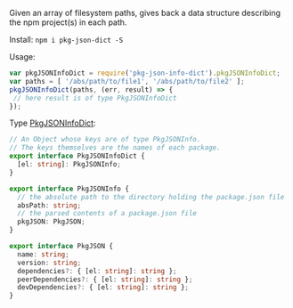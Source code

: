Given an array of filesystem paths, gives back a data structure describing the npm project(s) in each path.

Install: `npm i pkg-json-dict -S`

Usage:

```js
var pkgJSONInfoDict = require('pkg-json-info-dict').pkgJSONInfoDict;
var paths = [ '/abs/path/to/file1', '/abs/path/to/file2' ];
pkgJSONInfoDict(paths, (err, result) => {
 // here result is of type PkgJSONInfoDict
});
```

Type [PkgJSONInfoDict](src/index.ts):

```ts
// An Object whose keys are of type PkgJSONInfo.
// The keys themselves are the names of each package.
export interface PkgJSONInfoDict {
  [el: string]: PkgJSONInfo;
}

export interface PkgJSONInfo {
  // the absolute path to the directory holding the package.json file
  absPath: string;
  // the parsed contents of a package.json file
  pkgJSON: PkgJSON;
}

export interface PkgJSON {
  name: string;
  version: string;
  dependencies?: { [el: string]: string };
  peerDependencies?: { [el: string]: string };
  devDependencies?: { [el: string]: string };
}
```
